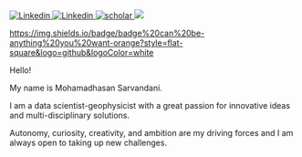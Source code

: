 
 <a href="https://www.linkedin.com/in/mohamadhasan-sarvandani/">
  <img
    alt="Linkedin"
    src="https://img.shields.io/badge/linkedin-0077B5?logo=linkedin&logoColor=white&style=for-the-badge"
  />
</a>
<a href="https://www.linkedin.com/in/mohamadhasan-sarvandani/">
  <img
    alt="Linkedin"
    src="https://img.shields.io/badge/linkedin-0077B5?logo=linkedin&logoColor=black&style=for-the-badge"
  />
</a>

<a href="https://scholar.google.com/citations?user=6FDuIJMAAAAJ&hl=en">
  <img
    alt="scholar"
    src="https://img.shields.io/badge/Google Scholar-0077B5?logo=googlescholar&logoColor=white&style=for-the-badge"
  />
</a>

<img src="https://img.shields.io/badge/BadgeText-HexColor?logo=SimpleIconName&logoColor=ColorName&style=ShieldStyle" />





https://img.shields.io/badge/badge%20can%20be-anything%20you%20want-orange?style=flat-square&logo=github&logoColor=white






 Hello!

My name is Mohamadhasan Sarvandani.

I am a data scientist-geophysicist with a great passion for innovative ideas and multi-disciplinary solutions.  

Autonomy, curiosity, creativity, and ambition are my driving forces and I am always open to taking up new challenges. 





